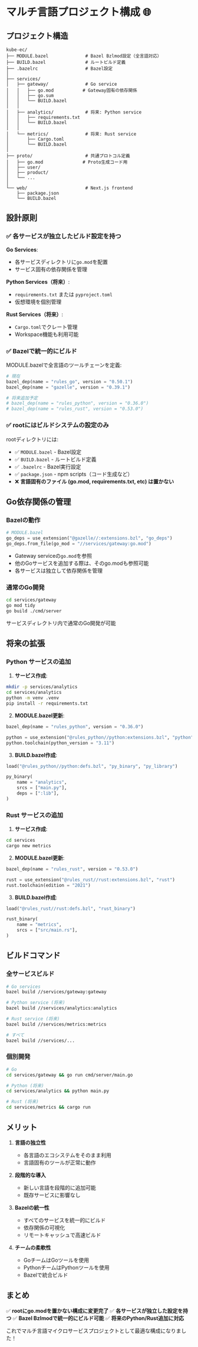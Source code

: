 # マルチ言語プロジェクト構成 🌐

## プロジェクト構造

```
kube-ec/
├── MODULE.bazel              # Bazel Bzlmod設定（全言語対応）
├── BUILD.bazel               # ルートビルド定義
├── .bazelrc                  # Bazel設定
│
├── services/
│   ├── gateway/              # Go service
│   │   ├── go.mod           # Gateway固有の依存関係
│   │   ├── go.sum
│   │   └── BUILD.bazel
│   │
│   ├── analytics/            # 将来: Python service
│   │   ├── requirements.txt
│   │   └── BUILD.bazel
│   │
│   └── metrics/              # 将来: Rust service
│       ├── Cargo.toml
│       └── BUILD.bazel
│
├── proto/                    # 共通プロトコル定義
│   ├── go.mod               # Proto生成コード用
│   ├── user/
│   ├── product/
│   └── ...
│
└── web/                      # Next.js frontend
    ├── package.json
    └── BUILD.bazel
```

## 設計原則

### ✅ 各サービスが独立したビルド設定を持つ

**Go Services**:
- 各サービスディレクトリに`go.mod`を配置
- サービス固有の依存関係を管理

**Python Services（将来）**:
- `requirements.txt` または `pyproject.toml`
- 仮想環境を個別管理

**Rust Services（将来）**:
- `Cargo.toml`でクレート管理
- Workspace機能も利用可能

### ✅ Bazelで統一的にビルド

MODULE.bazelで全言語のツールチェーンを定義:

```python
# 現在
bazel_dep(name = "rules_go", version = "0.50.1")
bazel_dep(name = "gazelle", version = "0.39.1")

# 将来追加予定
# bazel_dep(name = "rules_python", version = "0.36.0")
# bazel_dep(name = "rules_rust", version = "0.53.0")
```

### ✅ rootにはビルドシステムの設定のみ

rootディレクトリには:
- ✅ `MODULE.bazel` - Bazel設定
- ✅ `BUILD.bazel` - ルートビルド定義
- ✅ `.bazelrc` - Bazel実行設定
- ✅ `package.json` - npm scripts（コード生成など）
- ❌ **言語固有のファイル (go.mod, requirements.txt, etc) は置かない**

## Go依存関係の管理

### Bazelの動作

```python
# MODULE.bazel
go_deps = use_extension("@gazelle//:extensions.bzl", "go_deps")
go_deps.from_file(go_mod = "//services/gateway:go.mod")
```

- Gateway serviceの`go.mod`を参照
- 他のGoサービスを追加する際は、そのgo.modも参照可能
- 各サービスは独立して依存関係を管理

### 通常のGo開発

```bash
cd services/gateway
go mod tidy
go build ./cmd/server
```

サービスディレクトリ内で通常のGo開発が可能

## 将来の拡張

### Python サービスの追加

1. **サービス作成**:
```bash
mkdir -p services/analytics
cd services/analytics
python -m venv .venv
pip install -r requirements.txt
```

2. **MODULE.bazel更新**:
```python
bazel_dep(name = "rules_python", version = "0.36.0")

python = use_extension("@rules_python//python:extensions.bzl", "python")
python.toolchain(python_version = "3.11")
```

3. **BUILD.bazel作成**:
```python
load("@rules_python//python:defs.bzl", "py_binary", "py_library")

py_binary(
    name = "analytics",
    srcs = ["main.py"],
    deps = [":lib"],
)
```

### Rust サービスの追加

1. **サービス作成**:
```bash
cd services
cargo new metrics
```

2. **MODULE.bazel更新**:
```python
bazel_dep(name = "rules_rust", version = "0.53.0")

rust = use_extension("@rules_rust//rust:extensions.bzl", "rust")
rust.toolchain(edition = "2021")
```

3. **BUILD.bazel作成**:
```python
load("@rules_rust//rust:defs.bzl", "rust_binary")

rust_binary(
    name = "metrics",
    srcs = ["src/main.rs"],
)
```

## ビルドコマンド

### 全サービスビルド
```bash
# Go services
bazel build //services/gateway:gateway

# Python service (将来)
bazel build //services/analytics:analytics

# Rust service (将来)
bazel build //services/metrics:metrics

# すべて
bazel build //services/...
```

### 個別開発
```bash
# Go
cd services/gateway && go run cmd/server/main.go

# Python (将来)
cd services/analytics && python main.py

# Rust (将来)
cd services/metrics && cargo run
```

## メリット

1. **言語の独立性**
   - 各言語のエコシステムをそのまま利用
   - 言語固有のツールが正常に動作

2. **段階的な導入**
   - 新しい言語を段階的に追加可能
   - 既存サービスに影響なし

3. **Bazelの統一性**
   - すべてのサービスを統一的にビルド
   - 依存関係の可視化
   - リモートキャッシュで高速ビルド

4. **チームの柔軟性**
   - GoチームはGoツールを使用
   - PythonチームはPythonツールを使用
   - Bazelで統合ビルド

## まとめ

✅ **rootにgo.modを置かない構成に変更完了**
✅ **各サービスが独立した設定を持つ**
✅ **Bazel Bzlmodで統一的にビルド可能**
✅ **将来のPython/Rust追加に対応**

これでマルチ言語マイクロサービスプロジェクトとして最適な構成になりました！
